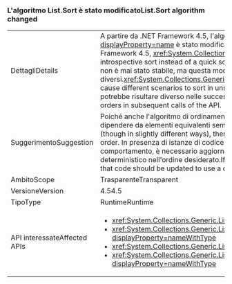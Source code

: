 ### <a name="listsort-algorithm-changed"></a><span data-ttu-id="83f9b-101">L'algoritmo List.Sort è stato modificato</span><span class="sxs-lookup"><span data-stu-id="83f9b-101">List.Sort algorithm changed</span></span>

|   |   |
|---|---|
|<span data-ttu-id="83f9b-102">Dettagli</span><span class="sxs-lookup"><span data-stu-id="83f9b-102">Details</span></span>|<span data-ttu-id="83f9b-103">A partire da .NET Framework 4.5, l'algoritmo di ordinamento di <xref:System.Collections.Generic.List%601?displayProperty=name> è stato modificato in ordinamento introspettivo anziché ordinamento rapido.</span><span class="sxs-lookup"><span data-stu-id="83f9b-103">Beginning in .NET Framework 4.5, <xref:System.Collections.Generic.List%601?displayProperty=name>'s sort algorithm has changed (to be an introspective sort instead of a quick sort).</span></span> <span data-ttu-id="83f9b-104">L'ordinamento di <xref:System.Collections.Generic.List%601?displayProperty=name> non è mai stato stabile, ma questa modifica potrebbe determinare un ordinamento instabile in scenari diversi.</span><span class="sxs-lookup"><span data-stu-id="83f9b-104"><xref:System.Collections.Generic.List%601?displayProperty=name>'s sort has never been stable, but this change may cause different scenarios to sort in unstable ways.</span></span> <span data-ttu-id="83f9b-105">Ciò significa semplicemente che l'ordinamento di elementi equivalenti potrebbe risultare diverso nelle successive chiamate dell'API.</span><span class="sxs-lookup"><span data-stu-id="83f9b-105">That simply means that equivalent items may sort in different orders in subsequent calls of the API.</span></span>|
|<span data-ttu-id="83f9b-106">Suggerimento</span><span class="sxs-lookup"><span data-stu-id="83f9b-106">Suggestion</span></span>|<span data-ttu-id="83f9b-107">Poiché anche l'algoritmo di ordinamento precedente era instabile, anche se in modi leggermente diversi, nessun codice deve dipendere da elementi equivalenti sempre ordinati in un particolare ordine.</span><span class="sxs-lookup"><span data-stu-id="83f9b-107">Because the old sort algorithm was also unstable (though in slightly different ways), there should be no code that depends on equivalent items always sorting in a particular order.</span></span> <span data-ttu-id="83f9b-108">In presenza di istanze di codice con questo tipo di dipendenza che funzionano correttamente con il vecchio comportamento, è necessario aggiornare il codice in modo che usi un operatore di confronto che ordinerà gli elementi in modo deterministico nell'ordine desiderato.</span><span class="sxs-lookup"><span data-stu-id="83f9b-108">If there are instances of code depending upon that and being lucky with the old behavior, that code should be updated to use a comparer that will deterministically sort the items in the desired order.</span></span>|
|<span data-ttu-id="83f9b-109">Ambito</span><span class="sxs-lookup"><span data-stu-id="83f9b-109">Scope</span></span>|<span data-ttu-id="83f9b-110">Trasparente</span><span class="sxs-lookup"><span data-stu-id="83f9b-110">Transparent</span></span>|
|<span data-ttu-id="83f9b-111">Versione</span><span class="sxs-lookup"><span data-stu-id="83f9b-111">Version</span></span>|<span data-ttu-id="83f9b-112">4.5</span><span class="sxs-lookup"><span data-stu-id="83f9b-112">4.5</span></span>|
|<span data-ttu-id="83f9b-113">Tipo</span><span class="sxs-lookup"><span data-stu-id="83f9b-113">Type</span></span>|<span data-ttu-id="83f9b-114">Runtime</span><span class="sxs-lookup"><span data-stu-id="83f9b-114">Runtime</span></span>|
|<span data-ttu-id="83f9b-115">API interessate</span><span class="sxs-lookup"><span data-stu-id="83f9b-115">Affected APIs</span></span>|<ul><li><xref:System.Collections.Generic.List%601.Sort?displayProperty=nameWithType></li><li><xref:System.Collections.Generic.List%601.Sort(System.Collections.Generic.IComparer{%600})?displayProperty=nameWithType></li><li><xref:System.Collections.Generic.List%601.Sort(System.Comparison{%600})?displayProperty=nameWithType></li><li><xref:System.Collections.Generic.List%601.Sort(System.Int32,System.Int32,System.Collections.Generic.IComparer{%600})?displayProperty=nameWithType></li></ul>|

